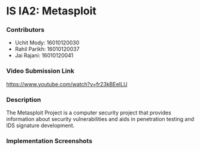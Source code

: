 # IS IA2: Metasploit

### Contributors
- Uchit Mody: 16010120030
- Rahil Parikh: 16010120037
- Jai Rajani: 16010120041

### Video Submission Link
https://www.youtube.com/watch?v=fr23kBEeILU

### Description
The Metasploit Project is a computer security project that provides information about security vulnerabilities and aids in penetration testing and IDS signature development.

### Implementation Screenshots
